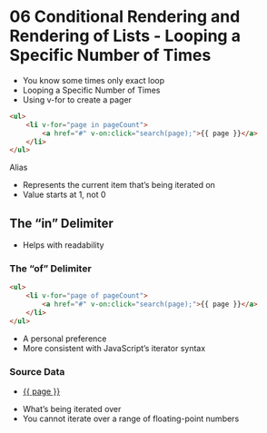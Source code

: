 # 06 Conditional Rendering and Rendering of Lists - Looping a Specific Number of Times

- You know some times only exact loop
- Looping a Specific Number of Times
- Using v-for to create a pager

```html
<ul>
	<li v-for="page in pageCount">
		<a href="#" v-on:click="search(page);">{{ page }}</a>
	</li>
</ul>
```
Alias
- Represents the current item that’s being iterated on
- Value starts at 1, not 0

## The “in” Delimiter
- Helps with readability

### The “of” Delimiter

```html
<ul>
	<li v-for="page of pageCount">
		<a href="#" v-on:click="search(page);">{{ page }}</a>
	</li>
</ul>
```
- A personal preference
- More consistent with JavaScript’s iterator syntax

### Source Data

<ul>
	<li v-for="page in pageCount">
		<a href="#" v-on:click="search(page);">{{ page }}</a>
	</li>
</ul>

- What’s being iterated over
- You cannot iterate over a range of floating-point numbers